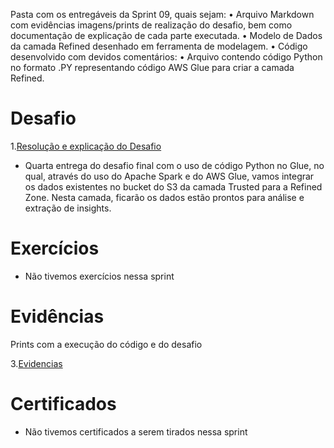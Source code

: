 Pasta com os entregáveis da Sprint 09, quais sejam: 
• Arquivo Markdown com evidências imagens/prints de realização do desafio, bem como documentação de explicação de cada parte executada.
• Modelo de Dados da camada Refined desenhado em ferramenta de modelagem.
• Código desenvolvido com devidos comentários:
• Arquivo contendo código Python no formato .PY representando código AWS Glue para criar a camada
Refined.

# Desafio

1.[Resolução e explicação do Desafio](/sprint_09/Desafio/)
- Quarta entrega do desafio final com o uso de código Python no Glue, no qual, através do uso do Apache Spark e do AWS Glue, vamos integrar os dados existentes no bucket do S3 da camada Trusted para a Refined Zone. Nesta camada, ficarão os dados estão prontos para análise e extração de insights.


# Exercícios
- Não tivemos exercícios nessa sprint


# Evidências


Prints com a execução do código e do desafio


3.[Evidencias](/sprint_09/Evidencias)



# Certificados

- Não tivemos certificados a serem tirados nessa sprint
